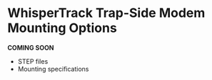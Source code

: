 # WhisperTrack Trap-Side Modem Mounting Options
**COMING SOON**

- STEP files
- Mounting specifications